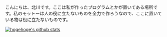 こんにちは、北川です。ここは私が作ったプログラムとかが置いてある場所です。私のモットーは人の役に立たないものを全力で作ろうなので、ここに置いている物は役に立たないものです。

[![hogehoge's github stats](https://github-readme-stats.vercel.app/api?username=KitagawaFuuga&hide=contribs&count_private=true&show_icons=true&theme=tokyonight)](https://github.com/KitagawaFuuga/) 



<!--
**KitagawaFuuga/KitagawaFuuga** is a ✨ _special_ ✨ repository because its `README.md` (this file) appears on your GitHub profile.

Here are some ideas to get you started:

- 🔭 I’m currently working on ...
- 🌱 I’m currently learning ...
- 👯 I’m looking to collaborate on ...
- 🤔 I’m looking for help with ...
- 💬 Ask me about ...
- 📫 How to reach me: ...
- 😄 Pronouns: ...
- ⚡ Fun fact: ...
-->
